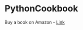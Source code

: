 # PythonCookbook

Buy a book on Amazon - [Link](https://www.amazon.com/Python-Cookbook-Third-David-Beazley/dp/1449340377)
